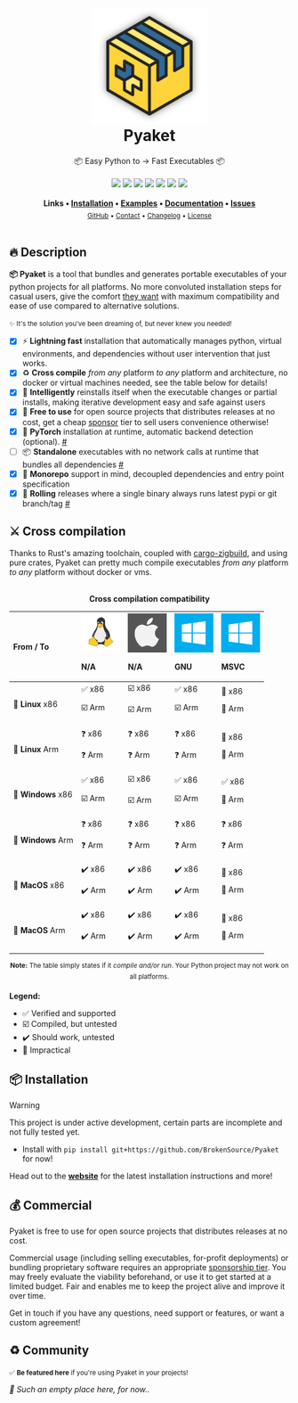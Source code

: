 <div align="center">
  <img src="https://raw.githubusercontent.com/BrokenSource/Pyaket/main/Pyaket/Resources/Images/Pyaket.png" width="210" onerror='this.src="Pyaket/Resources/Images/Pyaket.png"'>
  <h1 style="margin-top: 0">Pyaket</h1>
  <span>📦 Easy Python to → Fast Executables 📦</span>
  <br>
  <br>
    <a href="https://crates.io/crates/pyaket/"><img src="https://img.shields.io/crates/v/pyaket?label=Crates.io&color=orange"></a>
    <a href="https://crates.io/crates/pyaket/"><img src="https://img.shields.io/crates/d/pyaket?label=Downloads&color=orange"></a>
    <a href="https://pypi.org/project/pyaket/"><img src="https://img.shields.io/pypi/v/pyaket?label=PyPI&color=blue"></a>
    <a href="https://pypi.org/project/pyaket/"><img src="https://img.shields.io/pypi/dw/pyaket?label=Installs&color=blue"></a>
    <a href="https://github.com/BrokenSource/Pyaket/"><img src="https://img.shields.io/github/v/tag/BrokenSource/BrokenSource?label=GitHub&color=orange"></a>
    <a href="https://github.com/BrokenSource/Pyaket/stargazers"><img src="https://img.shields.io/github/stars/BrokenSource/Pyaket?label=Stars&style=flat&color=orange"></a>
    <a href="https://discord.gg/KjqvcYwRHm"><img src="https://img.shields.io/discord/1184696441298485370?label=Discord&style=flat&color=purple"></a>
  <br>
  <br>
  <b>
    Links •
    <a href="https://pyaket.dev/get/">Installation</a> •
    <a href="https://pyaket.dev/examples/">Examples</a> •
    <a href="https://pyaket.dev/docs/">Documentation</a> •
    <a href="https://github.com/BrokenSource/Pyaket/issues">Issues</a>
  </b>
  <br>
  <sub>
    <a href="https://github.com/BrokenSource/Pyaket">GitHub</a> •
    <a href="https://pyaket.dev/contact">Contact</a> •
    <a href="https://pyaket.dev/changelog">Changelog</a> •
    <a href="https://pyaket.dev/license">License</a>
  </sub>
  <br>
  <br>
</div>

<!-- Todo: Demo video here, as always -->

## 🔥 Description

**📦 Pyaket** is a tool that bundles and generates portable executables of your python projects for all platforms. No more convoluted installation steps for casual users, give the comfort [they want](https://github.com/sherlock-project/sherlock/issues/2011) with maximum compatibility and ease of use compared to alternative solutions.

<small>✨ It's the solution you've been dreaming of, but never knew you needed!</small>

- [x] ⚡️ **Lightning fast** installation that automatically manages python, virtual environments, and dependencies without user intervention that just works.
- [x] ♻️ **Cross compile** _from any_ platform _to any_ platform and architecture, no docker or virtual machines needed, see the table below for details!
- [x] 🧠 **Intelligently** reinstalls itself when the executable changes or partial installs, making iterative development easy and safe against users
- [x] 🎩 **Free to use** for open source projects that distributes releases at no cost, get a cheap [sponsor](https://github.com/sponsors/Tremeschin) tier to sell users convenience otherwise!
- [x] 🔦 **PyTorch** installation at runtime, automatic backend detection (optional). [#](https://pyaket.dev/docs/rust/#torch-backend)
- [ ] 📦 **Standalone** executables with no network calls at runtime that bundles all dependencies [#](https://github.com/BrokenSource/Pyaket/issues/2)
- [x] 🚀 **Monorepo** support in mind, decoupled dependencies and entry point specification
- [x] 🧀 **Rolling** releases where a single binary always runs latest pypi or git branch/tag [#](https://pyaket.dev/docs/rust/#rolling)

## ⚔️ Cross compilation

Thanks to Rust's amazing toolchain, coupled with [cargo-zigbuild](https://github.com/rust-cross/cargo-zigbuild), and using pure crates, Pyaket can pretty much compile executables _from any_ platform _to any_ platform without docker or vms.

<br>

<div align="center" markdown>
  <b>Cross compilation compatibility</b>

  | From / To | <img src="https://raw.githubusercontent.com/edent/SuperTinyIcons/refs/heads/master/images/svg/linux.svg" width="70"> <p> N/A | <img src="https://raw.githubusercontent.com/edent/SuperTinyIcons/refs/heads/master/images/svg/apple.svg" width="70"> <p> N/A | <img src="https://raw.githubusercontent.com/edent/SuperTinyIcons/refs/heads/master/images/svg/windows.svg" width="70"> <p> GNU| <img src="https://raw.githubusercontent.com/edent/SuperTinyIcons/refs/heads/master/images/svg/windows.svg" width="70"> <p> MSVC |
  | :----------------- | :---------------- | :---------------- | :----------------- | :---------------- |
  | 🐧 **Linux** x86   | ✅ x86 <p> ☑️ Arm | ☑️ x86 <p> ☑️ Arm | ✅ x86 <p> ☑️ Arm | 🚫 x86 <p> 🚫 Arm |
  | 🐧 **Linux** Arm   | ❓ x86 <p> ❓ Arm | ❓ x86 <p> ❓ Arm | ❓ x86 <p> ❓ Arm | 🚫 x86 <p> 🚫 Arm |
  | 💠 **Windows** x86 | ✅ x86 <p> ☑️ Arm | ☑️ x86 <p> ☑️ Arm | ✅ x86 <p> ☑️ Arm | ✅ x86 <p> 🤏 Arm |
  | 💠 **Windows** Arm | ❓ x86 <p> ❓ Arm | ❓ x86 <p> ❓ Arm | ❓ x86 <p> ❓ Arm | ❓ x86 <p> ❓ Arm |
  | 🍎 **MacOS** x86   | ✔️ x86 <p> ✔️ Arm | ✔️ x86 <p> ✔️ Arm | ✔️ x86 <p> ✔️ Arm | 🚫 x86 <p> 🚫 Arm |
  | 🍎 **MacOS** Arm   | ✔️ x86 <p> ✔️ Arm | ✔️ x86 <p> ✔️ Arm | ✔️ x86 <p> ✔️ Arm | 🚫 x86 <p> 🚫 Arm |

  <sup><b>Note:</b> The table simply states if it <i>compile and/or run</i>. Your Python project may not work on all platforms.</sup>
</div>

**Legend:**

- ✅ Verified and supported
- ☑️ Compiled, but untested
- ✔️ Should work, untested
- 🚫 Impractical

## 📦 Installation

> [!WARNING]
> This project is under active development, certain parts are incomplete and not fully tested yet.
>
> - Install with `pip install git+https://github.com/BrokenSource/Pyaket` for now!

Head out to the [**website**](https://pyaket.dev/get) for the latest installation instructions and more!

<!-- Todo: Website screenshot, as always -->

## 💰 Commercial

Pyaket is free to use for open source projects that distributes releases at no cost.

Commercial usage (including selling executables, for-profit deployments) or bundling proprietary software requires an appropriate [sponsorship tier](https://github.com/sponsors/Tremeschin). You may freely evaluate the viability beforehand, or use it to get started at a limited budget. Fair and enables me to keep the project alive and improve it over time.

Get in touch if you have any questions, need support or features, or want a custom agreement!

## ♻️ Community

<small>✅ **Be featured here** if you're using Pyaket in your projects!</small>

_🌵 Such an empty place here, for now.._
